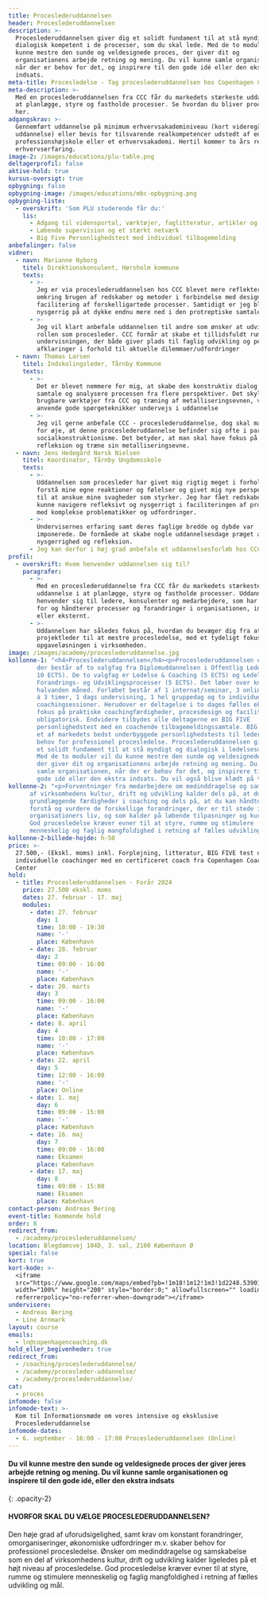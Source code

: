 ```yaml
---
title: Proceslederuddannelsen
header: Proceslederuddannelsen
description: >-
  Proceslederuddannelsen giver dig et solidt fundament til at stå myndigt og
  dialogisk kompetent i de processer, som du skal lede. Med de to moduler vil du
  kunne mestre den sunde og veldesignede proces, der giver dit og
  organisationens arbejde retning og mening. Du vil kunne samle organisationen,
  når der er behov for det, og inspirere til den gode idé eller den ekstra
  indsats.
meta-title: Procesledelse - Tag proceslederuddannelsen hos Copenhagen Coaching Center
meta-description: >-
  Med en proceslederuddannelsen fra CCC får du markedets stærkeste uddannelse i
  at planlægge, styre og fastholde processer. Se hvordan du bliver procesleder
  her.
adgangskrav: >-
  Gennemført uddannelse på minimum erhvervsakademiniveau (kort videregående
  uddannelse) eller bevis for tilsvarende realkompetencer udstedt af en
  professionshøjskole eller et erhvervsakademi. Hertil kommer to års relevant
  erhvervserfaring.
image-2: /images/educations/plu-table.png
deltagerprofil: false
aktive-hold: true
kursus-oversigt: true
opbygning: false
opbygning-image: /images/educations/mbc-opbygning.png
opbygning-liste:
  - overskrift: 'Som PLU studerende får du:'
    lis:
      - Adgang til vidensportal, værktøjer, faglitteratur, artikler og cases
      - Løbende supervision og et stærkt netværk
      - Big Five Personlighedstest med individuel tilbagemelding
anbefalinger: false
vidner:
  - navn: Marianne Nyborg
    titel: Direktionskonsulent, Hørsholm kommune
    texts:
      - >-
        Jeg er via proceslederuddannelsen hos CCC blevet mere reflekteret
        omkring brugen af redskaber og metoder i forbindelse med design og
        facilitering af forskelligartede processer. Samtidigt er jeg blevet
        nysgerrig på at dykke endnu mere ned i den protreptiske samtaleform.
      - >-
        Jeg vil klart anbefale uddannelsen til andre som ønsker at udvikle sig i
        rollen som procesleder. CCC formår at skabe et tillidsfuldt rum for
        undervisningen, der både giver plads til faglig udvikling og personlige
        afklaringer i forhold til aktuelle dilemmaer/udfordringer
  - navn: Thomas Larsen
    titel: Indskolingsleder, Tårnby Kommune
    texts:
      - >-
        Det er blevet nemmere for mig, at skabe den konstruktiv dialog i en
        samtale og analysere processen fra flere perspektiver. Det skyldes
        brugbare værktøjer fra CCC og træning af metalliseringsevnen, ved at
        anvende gode spørgeteknikker undervejs i uddannelse
      - >-
        Jeg vil gerne anbefale CCC - proceslederuddannelse, dog skal man have
        for øje, at denne proceslederuddannelse befinder sig ofte i paradigmet,
        socialkonstruktionisme. Det betyder, at man skal have fokus på egen
        refleksion og træne sin metalliseringsevne.
  - navn: Jens Hedegård Norsk Nielsen
    titel: Koordinator, Tårnby Ungdomsskole
    texts:
      - >-
        Uddannelsen som procesleder har givet mig rigtig meget i forhold til at
        forstå mine egne reaktioner og følelser og givet mig nye perspektiver
        til at anskue mine svagheder som styrker. Jeg har fået redskaber til at
        kunne navigere refleksivt og nysgerrigt i faciliteringen af processer
        med komplekse problematikker og udfordringer.
      - >-
        Undervisernes erfaring samt deres faglige bredde og dybde var
        imponerede. De formåede at skabe nogle uddannelsesdage præget af nærvær,
        nysgerrighed og refleksion.
      - Jeg kan derfor i høj grad anbefale et uddannelsesforløb hos CCC.
profil:
  - overskrift: Hvem henvender uddannelsen sig til?
    paragrafer:
      - >-
        Med en proceslederuddannelse fra CCC får du markedets stærkeste
        uddannelse i at planlægge, styre og fastholde processer. Uddannelsen
        henvender sig til ledere, konsulenter og medarbejdere, som har ansvar
        for og håndterer processer og forandringer i organisationen, internt
        eller eksternt.
      - >-
        Uddannelsen har således fokus på, hvordan du bevæger dig fra at være
        projektleder til at mestre procesledelse, med et tydeligt fokus på
        opgaveløsningen i virksomheden.
image: /images/academy/proceslederuddannelse.jpg
kollonne-1: "<h4>Proceslederuddannelsen</h4><p>Proceslederuddannelsen er et særligt tilrettelagt og intensivt forløb,
        der består af to valgfag fra Diplomuddannelsen i Offentlig Ledelse (ialt
        10 ECTS). De to valgfag er Ledelse & Coaching (5 ECTS) og Ledelse af
        Forandrings- og Udviklingsprocesser (5 ECTS). Det løber over knapt
        halvanden måned. Forløbet består af 1 internat/seminar, 3 online webinar
        á 3 timer, 1 dags undervisning, 1 hel gruppedag og to individuelle
        coachingsessioner. Herudover er deltagelse i to dages fælles eksamen med
        fokus på praktiske coachingfærdigheder, procesdesign og facilitering
        obligatorisk. Endvidere tilbydes alle deltagerne en BIG FIVE
        personlighedstest med en coachende tilbagemeldingssamtale. BIG FIVE er
        et af markedets bedst underbyggede personlighedstests til ledere.</p><h5>At samle organisationen</h5><p>Krav om konstant forandring, omorganisering, økonomisk pres m.v. skaber
        behov for professionel procesledelse. Proceslederuddannelsen giver dig
        et solidt fundament til at stå myndigt og dialogisk i ledelsesopgaven.
        Med de to moduler vil du kunne mestre den sunde og veldesignede proces,
        der giver dit og organisationens arbejde retning og mening. Du vil kunne
        samle organisationen, når der er behov for det, og inspirere til den
        gode idé eller den ekstra indsats. Du vil også blive klædt på til at se</p>"
kollonne-2: "<p>Forventninger fra medarbejdere om medinddragelse og samskabelse som en del
      af virksomhedens kultur, drift og udvikling kalder dels på, at du har
      grundlæggende færdigheder i coaching og dels på, at du kan håndtere,
      forstå og vurdere de forskellige forandringer, der er til stede i
      organisationers liv, og som kalder på løbende tilpasninger og kursskifte.
      God procesledelse kræver evner til at styre, rumme og stimulere
      menneskelig og faglig mangfoldighed i retning af fælles udvikling og mål.</p>"
kollonne-2-billede-hojde: h-50
price: >-
  27.500,- (Ekskl. moms) inkl. Forplejning, litteratur, BIG FIVE test og to
  individuelle coachinger med en certificeret coach fra Copenhagen Coaching
  Center
hold:
  - title: Proceslederuddannelsen - Forår 2024
    price: 27.500 ekskl. moms
    dates: 27. februar - 17. maj
    modules:
      - date: 27. februar
        day: 1
        time: 10:00 - 19:30
        name: '-'
        place: København
      - date: 28. februar
        day: 2
        time: 09:00 - 16:00
        name: '-'
        place: København
      - date: 20. marts
        day: 3
        time: 09:00 - 16:00
        name: '-'
        place: København
      - date: 8. april
        day: 4
        time: 10:00 - 17:00
        name: '-'
        place: København
      - date: 22. april
        day: 5
        time: 12:00 - 16:00
        name: '-'
        place: Online
      - date: 1. maj
        day: 6
        time: 09:00 - 15:00
        name: '-'
        place: København
      - date: 16. maj
        day: 7
        time: 09:00 - 16:00
        name: Eksamen
        place: København
      - date: 17. maj
        day: 8
        time: 09:00 - 15:00
        name: Eksamen
        place: København
contact-person: Andreas Bering
event-title: Kommende hold
order: 8
redirect_from:
  - /academy/proceslederuddannelsen/
location: Blegdamsvej 104D, 3. sal, 2100 København Ø
special: false
kort: true
kort-kode: >-
  <iframe
  src="https://www.google.com/maps/embed?pb=!1m18!1m12!1m3!1d2248.539012921064!2d12.571144951594782!3d55.6970020036662!2m3!1f0!2f0!3f0!3m2!1i1024!2i768!4f13.1!3m3!1m2!1s0x465252fc41468a33%3A0x721ebe721a5ba062!2sBlegdamsvej%20104C%2C%202100%20K%C3%B8benhavn!5e0!3m2!1sda!2sdk!4v1652082586059!5m2!1sda!2sdk"
  width="100%" height="200" style="border:0;" allowfullscreen="" loading="lazy"
  referrerpolicy="no-referrer-when-downgrade"></iframe>
undervisere:
  - Andreas Bering
  - Line Arnmark
layout: course
emails:
  - ln@copenhagencoaching.dk
hold_eller_begivenheder: true
redirect_from:
  - /coaching/proceslederuddannelse/
  - /academy/procesleder-uddannelse/
  - /academy/proceslederuddannelse/
cat:
  - proces
infomode: false
infomode-text: >-
  Kom til Informationsmøde om vores intensive og eksklusive
  Proceslederuddannelse
infomode-dates:
  - 6. september - 16:00 - 17:00 Proceslederuddannelsen (Online)
---
```

#### Du vil kunne mestre den sunde og veldesignede proces der giver jeres arbejde retning og mening. Du vil kunne samle organisationen og inspirere til den gode idé, eller den ekstra indsats
{: .opacity-2}



#### HVORFOR SKAL DU VÆLGE PROCESLEDERUDDANNELSEN?

Den høje grad af uforudsigelighed, samt krav om konstant forandringer, omorganiseringer, økonomiske udfordringer m.v. skaber behov for professionel procesledelse. Ønsker om medinddragelse og samskabelse som en del af virksomhedens kultur, drift og udvikling kalder ligeledes på et højt niveau af procesledelse. God procesledelse kræver evner til at styre, rumme og stimulere menneskelig og faglig mangfoldighed i retning af fælles udvikling og mål.